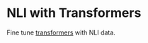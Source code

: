 # NLI with Transformers
Fine tune [transformers](https://huggingface.co/transformers/) with NLI data.
